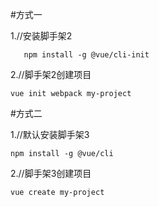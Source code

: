 #方式一

1.//安装脚手架2

       npm install -g @vue/cli-init

2.//脚手架2创建项目

```
vue init webpack my-project
```

#方式二

1.//默认安装脚手架3

```
npm install -g @vue/cli
```

2.//脚手架3创建项目

```
vue create my-project
```


